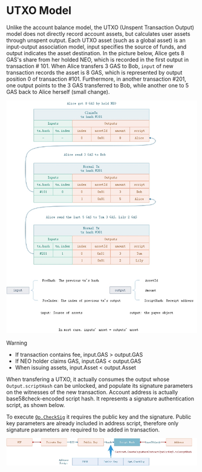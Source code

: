 # UTXO Model

Unlike the account balance model, the UTXO (Unspent Transaction Output) model does not directly record account assets, but calculates user assets through unspent output. Each UTXO asset (such as a global asset) is an input-output association model, input specifies the source of funds, and output indicates the asset destination. In the picture below, Alice gets 8 GAS's share from her holded NEO, which is recorded in the first output in transaction # 101. When Alice transfers 3 GAS to Bob, `input` of new transaction records the asset is 8 GAS, which is represented by output position 0 of transaction #101. Furthermore, in another transaction #201, one output points to the 3 GAS transferred to Bob, while another one to 5 GAS back to Alice herself (small change).

[![utxo](../../images/blockchain/utxo_en.jpg)](../../images/blockchain/utxo_en.jpg)

> [!Warning]
>
> - If transaction contains fee, input.GAS > output.GAS
> - If NEO holder claims GAS, input.GAS < output.GAS
> - When issuing assets, input.Asset < output.Asset

When transfering a UTXO, it actually consumes the output whose `Output.scriptHash` can be unlocked, and populate its signature parameters on the witnesses of the new transaction. Account address is actually base58check-encoded script hash. It represents a signature authentication script, as shown below.

To execute [`Op.CheckSig`](../neo_vm.md#checksig) it requires the public key and the signature. Public key parameters are already included in address script, therefore only signature parameters are required to be added in transaction.

[![utxo](../../images/blockchain/account_scripthash_en.jpg)](../../images/blockchain/account_scripthash_en.jpg)

​	
